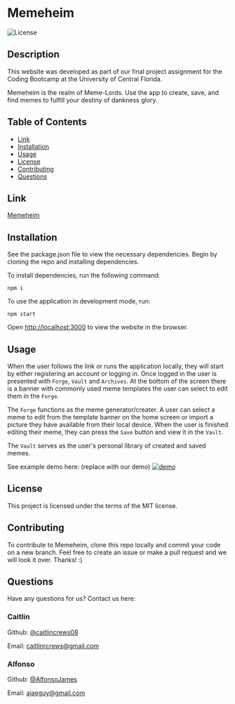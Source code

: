 # Memeheim 

![License](https://img.shields.io/badge/License-MIT-blue.svg)

## Description
This website was developed as part of our final project assignment for the Coding Bootcamp at the University of Central Florida.

Memeheim is the realm of Meme-Lords. Use the app to create, save, and find memes to fulfill your destiny of dankness glory.


## Table of Contents
* [Link](#link)
* [Installation](#installation)
* [Usage](#usage)
* [License](#license)
* [Contributing](#contributing)
* [Questions](#questions)


## Link
[Memeheim](https://memeheim.herokuapp.com/)


## Installation
See the package.json file to view the necessary dependencies. Begin by cloning the repo and installing dependencies.

To install dependencies, run the following command:

```
npm i
```

To use the application in development mode, run:

```
npm start
```
Open [http://localhost:3000](http://localhost:3000) to view the website in the browser.

## Usage
When the user follows the link or runs the application locally, they will start by either registering an account or logging in. Once logged in the user is presented with `Forge`, `Vault` and `Archives`. At the bottom of the screen there is a banner with commonly used meme templates the user can select to edit them in the `Forge`.

The `Forge` functions as the meme generator/creater. A user can select a meme to edit from the template banner on the home screen or import a picture they have available from their local device. When the user is finished editing their meme, they can press the `Save` button and view it in the `Vault`.

The `Vault` serves as the user's personal library of created and saved memes.

See example demo here:
(replace with our demo)
[![demo](./Example/demo_screenshot.png)](https://drive.google.com/file/d/1mA7AaFfEN8Kuvdk0dZw7KnBb0IRRoE-k/view?usp=sharing)


## License
This project is licensed under the terms of the MIT license.


## Contributing
To contribute to Memeheim, clone this repo locally and commit your code on a new branch. Feel free to create an issue or make a pull request and we will look it over. Thanks! :)


## Questions
Have any questions for us? Contact us here:

### Caitlin
Github: [@caitlincrews08](https://github.com/caitlincrews08)

Email: caitlinrcrews@gmail.com

### Alfonso
Github: [@AlfonsoJames](https://github.com/AlfonsoJames)

Email: ajaeguy@gmail.com